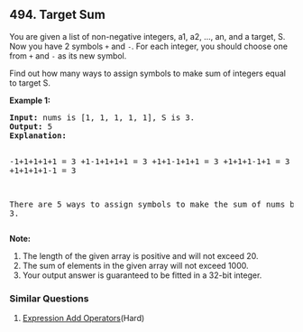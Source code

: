 ## 494. Target Sum

<p>
You are given a list of non-negative integers, a1, a2, ..., an, and a target, S. Now you have 2 symbols <code>+</code> and <code>-</code>. For each integer, you should choose one from <code>+</code> and <code>-</code> as its new symbol.
</p> 

<p>Find out how many ways to assign symbols to make sum of integers equal to target S.  
</p>

<p><b>Example 1:</b><br />
<pre>
<b>Input:</b> nums is [1, 1, 1, 1, 1], S is 3. 
<b>Output:</b> 5
<b>Explanation:</b> 

-1+1+1+1+1 = 3
+1-1+1+1+1 = 3
+1+1-1+1+1 = 3
+1+1+1-1+1 = 3
+1+1+1+1-1 = 3

There are 5 ways to assign symbols to make the sum of nums be target 3.
</pre>
</p>

<p><b>Note:</b><br>
<ol>
<li>The length of the given array is positive and will not exceed 20. </li>
<li>The sum of elements in the given array will not exceed 1000.</li>
<li>Your output answer is guaranteed to be fitted in a 32-bit integer.</li>
</ol>
</p>

### Similar Questions
  1. [Expression Add Operators](https://github.com/openset/leetcode/tree/master/solution/expression-add-operators)(Hard)
